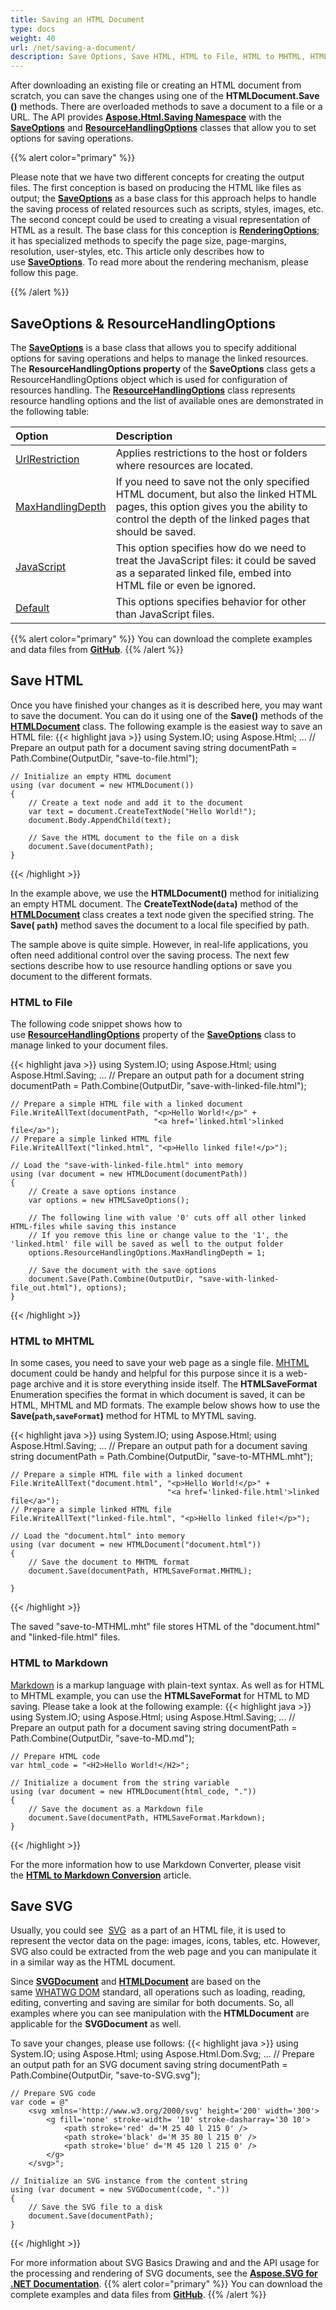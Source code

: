 ```yaml
---
title: Saving an HTML Document
type: docs
weight: 40
url: /net/saving-a-document/
description: Save Options, Save HTML, HTML to File, HTML to MHTML, HTML to Markdown, Save SVG
---
```


 After downloading an existing file or creating an HTML document from scratch, you can save the changes using one of the **HTMLDocument.Save ()** methods. There are overloaded methods to save a document to a file or a URL. The API provides **[Aspose.Html.Saving Namespace](https://apireference.aspose.com/html/net/aspose.html.saving)** with the [**SaveOptions**](https://apireference.aspose.com/net/html/aspose.html.saving/saveoptions)  and **[ResourceHandlingOptions](https://apireference.aspose.com/html/net/aspose.html.saving/resourcehandlingoptions)** classes that allow you to set options for saving operations.

{{% alert color="primary" %}} 

Please note that we have two different concepts for creating the output files. The first conception is based on producing the HTML like files as output; the [**SaveOptions**](https://apireference.aspose.com/net/html/aspose.html.saving/saveoptions) as a base class for this approach helps to handle the saving process of related resources such as scripts, styles, images, etc. The second concept could be used to creating a visual representation of HTML as a result. The base class for this conception is [**RenderingOptions**](https://apireference.aspose.com/net/html/aspose.html.rendering/renderingoptions); it has specialized methods to specify the page size, page-margins, resolution, user-styles, etc. This article only describes how to use [**SaveOptions**](https://apireference.aspose.com/net/html/aspose.html.saving/saveoptions). To read more about the rendering mechanism, please follow this page.

{{% /alert %}} 
##  **SaveOptions & ResourceHandlingOptions** 
The [**SaveOptions**](https://apireference.aspose.com/net/html/aspose.html.saving/saveoptions) is a base class that allows you  to specify additional options for saving operations and helps to manage the linked resources.  The **ResourceHandlingOptions property**  of the **SaveOptions** class gets a ResourceHandlingOptions object which is used for configuration of resources handling. The **[ResourceHandlingOptions](https://apireference.aspose.com/html/net/aspose.html.saving/resourcehandlingoptions)** class represents resource handling options and the list of available ones are demonstrated in the following table:

|**Option**|**Description**|
| :- | :- |
|[UrlRestriction](https://apireference.aspose.com/net/html/aspose.html.saving/resourcehandlingoptions/properties/urlrestriction)|Applies restrictions to the host or folders where resources are located.|
|[MaxHandlingDepth](https://apireference.aspose.com/net/html/aspose.html.saving/resourcehandlingoptions/properties/maxhandlingdepth)|If you need to save not the only specified HTML document, but also the linked HTML pages, this option gives you the ability to control the depth of the linked pages that should be saved.|
|[JavaScript](https://apireference.aspose.com/net/html/aspose.html.saving/resourcehandlingoptions/properties/javascript)|This option specifies how do we need to treat the JavaScript files: it could be saved as a separated linked file, embed into HTML file or even be ignored.|
|[Default](https://apireference.aspose.com/net/html/aspose.html.saving/resourcehandlingoptions/properties/default)|This options specifies behavior for other than JavaScript files. |

{{% alert color="primary" %}} 
You can download the complete examples and data files from [**GitHub**](https://github.com/aspose-html/Aspose.HTML-Documentation). 
{{% /alert %}}  
## **Save HTML**
Once you have finished your changes as it is described here, you may want to save the document. You can do it using one of the **Save()** methods of the [**HTMLDocument**](https://apireference.aspose.com/html/net/aspose.html/htmldocument) class. The following example is the easiest way to save an HTML file:
{{< highlight java >}}
using System.IO;
using Aspose.Html;
...
    // Prepare an output path for a document saving
	string documentPath = Path.Combine(OutputDir, "save-to-file.html");    

    // Initialize an empty HTML document
    using (var document = new HTMLDocument())
    {
        // Create a text node and add it to the document
        var text = document.CreateTextNode("Hello World!");
        document.Body.AppendChild(text);
    
        // Save the HTML document to the file on a disk
        document.Save(documentPath);
    }
{{< /highlight >}}

In the example above, we use the **HTMLDocument()** method for initializing an empty HTML document. The **CreateTextNode(`data`)** method of the [**HTMLDocument**](https://apireference.aspose.com/html/net/aspose.html/htmldocument) class  creates a text node given the specified string. The **Save( `path`)** method saves the document to a local file specified by path.

The sample above is quite simple. However, in real-life applications, you often need additional control over the saving process. The next few sections describe how to use resource handling options or save you document to the different formats.

### **HTML to File**
The following code snippet shows how to use [**ResourceHandlingOptions**](https://apireference.aspose.com/net/html/aspose.html.saving/saveoptions/properties/resourcehandlingoptions) property of the  [**SaveOptions**](https://apireference.aspose.com/net/html/aspose.html.saving/saveoptions) class to manage linked to your document files.

{{< highlight java >}}
using System.IO;
using Aspose.Html;
using Aspose.Html.Saving;
...
    // Prepare an output path for a document
    string documentPath = Path.Combine(OutputDir, "save-with-linked-file.html");

    // Prepare a simple HTML file with a linked document
    File.WriteAllText(documentPath, "<p>Hello World!</p>" +
                                    "<a href='linked.html'>linked file</a>");
    // Prepare a simple linked HTML file
    File.WriteAllText("linked.html", "<p>Hello linked file!</p>");
    
    // Load the "save-with-linked-file.html" into memory
    using (var document = new HTMLDocument(documentPath))
    {
        // Create a save options instance
        var options = new HTMLSaveOptions();
    
        // The following line with value '0' cuts off all other linked HTML-files while saving this instance
        // If you remove this line or change value to the '1', the 'linked.html' file will be saved as well to the output folder
        options.ResourceHandlingOptions.MaxHandlingDepth = 1;
    
        // Save the document with the save options
        document.Save(Path.Combine(OutputDir, "save-with-linked-file_out.html"), options);
    }
{{< /highlight >}}

### **HTML to MHTML**
In some cases, you need to save your web page as a single file.  [MHTML](https://en.wikipedia.org/wiki/MHTML) document could be handy and helpful for this purpose since it is a web-page archive and it is store everything inside itself.
The **HTMLSaveFormat** Enumeration specifies the format in which document is saved, it can be HTML, MHTML and MD formats. The example below shows how to use the **Save(`path`,`saveFormat`)** method for HTML to MYTML saving.

{{< highlight java >}}
using System.IO;
using Aspose.Html;
using Aspose.Html.Saving;
...
    // Prepare an output path for a document saving
    string documentPath = Path.Combine(OutputDir, "save-to-MTHML.mht");

    // Prepare a simple HTML file with a linked document
    File.WriteAllText("document.html", "<p>Hello World!</p>" +
                                       "<a href='linked-file.html'>linked file</a>");
    // Prepare a simple linked HTML file
    File.WriteAllText("linked-file.html", "<p>Hello linked file!</p>");
    
    // Load the "document.html" into memory
    using (var document = new HTMLDocument("document.html"))
    {
        // Save the document to MHTML format
        document.Save(documentPath, HTMLSaveFormat.MHTML);
    
    }
{{< /highlight >}}

The saved "save-to-MTHML.mht" file stores HTML of the "document.html" and "linked-file.html" files.

### **HTML to Markdown**
[Markdown](https://en.wikipedia.org/wiki/Markdown) is a markup language with plain-text syntax. As well as for HTML to MHTML example, you can use the **HTMLSaveFormat** for HTML to MD saving. Please take a look at the following example:
{{< highlight java >}}
using System.IO;
using Aspose.Html;
using Aspose.Html.Saving;
...
    // Prepare an output path for a document saving
    string documentPath = Path.Combine(OutputDir, "save-to-MD.md");

    // Prepare HTML code
    var html_code = "<H2>Hello World!</H2>";
    
    // Initialize a document from the string variable
    using (var document = new HTMLDocument(html_code, "."))
    {
        // Save the document as a Markdown file
        document.Save(documentPath, HTMLSaveFormat.Markdown);
    }
{{< /highlight >}}

For the more information how to use Markdown Converter, please visit the [**HTML to Markdown Conversion**](/html/net/html-to-markdown-conversion/) article.
## **Save SVG**
Usually, you could see  [SVG](https://en.wikipedia.org/wiki/Scalable_Vector_Graphics)  as a part of an HTML file, it is used to represent the vector data on the page: images, icons, tables, etc. However, SVG also could be extracted from the web page and you can manipulate it in a similar way as the HTML document.

Since [**SVGDocument**](https://apireference.aspose.com/net/html/aspose.html.dom.svg/svgdocument) and [**HTMLDocument**](https://apireference.aspose.com/net/html/aspose.html/htmldocument) are based on the same [WHATWG DOM](https://dom.spec.whatwg.org/) standard, all operations such as loading, reading, editing, converting and saving are similar for both documents. So, all examples where you can see manipulation with the **HTMLDocument** are applicable for the **SVGDocument** as well.

To save your changes, please use follows:
{{< highlight java >}}
using System.IO;
using Aspose.Html;
using Aspose.Html.Dom.Svg;
...
    // Prepare an output path for an SVG document saving
    string documentPath = Path.Combine(OutputDir, "save-to-SVG.svg");

    // Prepare SVG code
    var code = @"
        <svg xmlns='http://www.w3.org/2000/svg' height='200' width='300'>
            <g fill='none' stroke-width= '10' stroke-dasharray='30 10'>
                <path stroke='red' d='M 25 40 l 215 0' />
                <path stroke='black' d='M 35 80 l 215 0' />
                <path stroke='blue' d='M 45 120 l 215 0' />
            </g>
        </svg>";
    
    // Initialize an SVG instance from the content string
    using (var document = new SVGDocument(code, "."))
    {
        // Save the SVG file to a disk
        document.Save(documentPath);
    }
{{< /highlight >}}

For more information about SVG Basics Drawing and and the API usage for the processing and rendering of SVG documents, see the [**Aspose.SVG for .NET Documentation**](https://docs.aspose.com/svg/net/).
{{% alert color="primary" %}} 
You can download the complete examples and data files from [**GitHub**](https://github.com/aspose-html/Aspose.HTML-Documentation). 
{{% /alert %}}  



